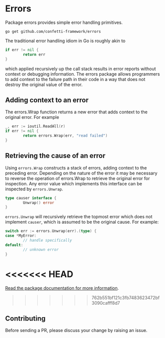 # Errors

Package errors provides simple error handling primitives.

`go get github.com/confetti-framework/errors`

The traditional error handling idiom in Go is roughly akin to
```go
if err != nil {
        return err
}
```
which applied recursively up the call stack results in error reports without context or debugging information. The errors package allows programmers to add context to the failure path in their code in a way that does not destroy the original value of the error.

## Adding context to an error

The errors.Wrap function returns a new error that adds context to the original error. For example
```go
_, err := ioutil.ReadAll(r)
if err != nil {
        return errors.Wrap(err, "read failed")
}
```
## Retrieving the cause of an error

Using `errors.Wrap` constructs a stack of errors, adding context to the preceding error. Depending on the nature of the
error it may be necessary to reverse the operation of errors.Wrap to retrieve the original error for inspection. Any
error value which implements this interface can be inspected by `errors.Unwrap`.
```go
type causer interface {
        Unwrap() error
}
```

`errors.Unwrap` will recursively retrieve the topmost error which does not implement `causer`, which is assumed to be
the original cause. For example:
```go
switch err := errors.Unwrap(err).(type) {
case *MyError:
        // handle specifically
default:
        // unknown error
}
```

<<<<<<< HEAD
=======
[Read the package documentation for more information](https://godoc.org/github.com/confetti-framework/errors).

>>>>>>> 762b551bf121c3fb7483623472bf3090cafff8d7
## Contributing

Before sending a PR, please discuss your change by raising an issue.
